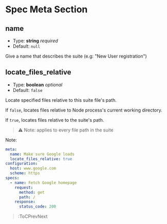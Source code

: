 # Spec Meta Section

## name

- Type: **string** _required_
- Default: `null`

Give a name that describes the suite (e.g: "New User registration")

## locate_files_relative

- Type: **boolean** _optional_
- Default: `false`

Locate specified files relative to this suite file's path. 

If `false`, locates files relative to Node process's current working directory.

If `true`, locates files relative to the suite's path.


> ⚠️ Note: applies to every file path in the suite

Note: 

```yaml | example-spec.yml
meta:
  name: Make sure Google loads
  locate_files_relative: true
configuration:
  host: www.google.com
  scheme: https
specs:
  - name: Fetch Google homepage
    request:
      method: get
      path: /
    response:
      status_code: 200
```


> :ToCPrevNext